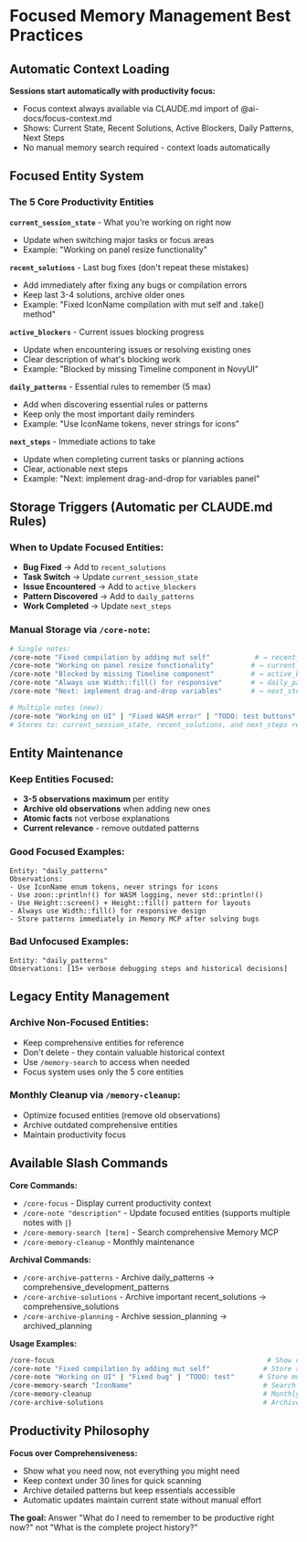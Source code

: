 # Focused Memory Management Best Practices

## Automatic Context Loading

**Sessions start automatically with productivity focus:**
- Focus context always available via CLAUDE.md import of @ai-docs/focus-context.md
- Shows: Current State, Recent Solutions, Active Blockers, Daily Patterns, Next Steps
- No manual memory search required - context loads automatically

## Focused Entity System

### The 5 Core Productivity Entities

**`current_session_state`** - What you're working on right now
- Update when switching major tasks or focus areas
- Example: "Working on panel resize functionality"

**`recent_solutions`** - Last bug fixes (don't repeat these mistakes)
- Add immediately after fixing any bugs or compilation errors
- Keep last 3-4 solutions, archive older ones
- Example: "Fixed IconName compilation with mut self and .take() method"

**`active_blockers`** - Current issues blocking progress
- Update when encountering issues or resolving existing ones
- Clear description of what's blocking work
- Example: "Blocked by missing Timeline component in NovyUI"

**`daily_patterns`** - Essential rules to remember (5 max)
- Add when discovering essential rules or patterns
- Keep only the most important daily reminders
- Example: "Use IconName tokens, never strings for icons"

**`next_steps`** - Immediate actions to take
- Update when completing current tasks or planning actions
- Clear, actionable next steps
- Example: "Next: implement drag-and-drop for variables panel"

## Storage Triggers (Automatic per CLAUDE.md Rules)

### When to Update Focused Entities:
- **Bug Fixed** → Add to `recent_solutions`
- **Task Switch** → Update `current_session_state`
- **Issue Encountered** → Add to `active_blockers`
- **Pattern Discovered** → Add to `daily_patterns`
- **Work Completed** → Update `next_steps`

### Manual Storage via `/core-note`:
```bash
# Single notes:
/core-note "Fixed compilation by adding mut self"           # → recent_solutions
/core-note "Working on panel resize functionality"         # → current_session_state
/core-note "Blocked by missing Timeline component"         # → active_blockers
/core-note "Always use Width::fill() for responsive"       # → daily_patterns
/core-note "Next: implement drag-and-drop variables"       # → next_steps

# Multiple notes (new):
/core-note "Working on UI" | "Fixed WASM error" | "TODO: test buttons"
# Stores to: current_session_state, recent_solutions, and next_steps respectively
```

## Entity Maintenance

### Keep Entities Focused:
- **3-5 observations maximum** per entity
- **Archive old observations** when adding new ones
- **Atomic facts** not verbose explanations
- **Current relevance** - remove outdated patterns

### Good Focused Examples:
```
Entity: "daily_patterns"
Observations:
- Use IconName enum tokens, never strings for icons
- Use zoon::println!() for WASM logging, never std::println!()
- Use Height::screen() + Height::fill() pattern for layouts
- Always use Width::fill() for responsive design
- Store patterns immediately in Memory MCP after solving bugs
```

### Bad Unfocused Examples:
```
Entity: "daily_patterns"
Observations: [15+ verbose debugging steps and historical decisions]
```

## Legacy Entity Management

### Archive Non-Focused Entities:
- Keep comprehensive entities for reference
- Don't delete - they contain valuable historical context
- Use `/memory-search` to access when needed
- Focus system uses only the 5 core entities

### Monthly Cleanup via `/memory-cleanup`:
- Optimize focused entities (remove old observations)
- Archive outdated comprehensive entities
- Maintain productivity focus

## Available Slash Commands

**Core Commands:**
- `/core-focus` - Display current productivity context
- `/core-note "description"` - Update focused entities (supports multiple notes with ` | `)
- `/core-memory-search [term]` - Search comprehensive Memory MCP
- `/core-memory-cleanup` - Monthly maintenance

**Archival Commands:**
- `/core-archive-patterns` - Archive daily_patterns → comprehensive_development_patterns
- `/core-archive-solutions` - Archive important recent_solutions → comprehensive_solutions  
- `/core-archive-planning` - Archive session_planning → archived_planning

**Usage Examples:**
```bash
/core-focus                                                    # Show current productivity context
/core-note "Fixed compilation by adding mut self"             # Store single note
/core-note "Working on UI" | "Fixed bug" | "TODO: test"      # Store multiple notes
/core-memory-search "IconName"                                # Search historical patterns
/core-memory-cleanup                                          # Monthly optimization
/core-archive-solutions                                       # Archive important solutions manually
```

## Productivity Philosophy

**Focus over Comprehensiveness:**
- Show what you need now, not everything you might need
- Keep context under 30 lines for quick scanning
- Archive detailed patterns but keep essentials accessible
- Automatic updates maintain current state without manual effort

**The goal:** Answer "What do I need to remember to be productive right now?" not "What is the complete project history?"
